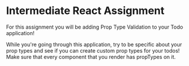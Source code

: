 # Intermediate React Assignment

For this assignment you will be adding Prop Type Validation to your Todo application!

While you're going through this application, try to be specific about your prop types and see if you can create custom prop types for your todos! Make sure that every component that you render has propTypes on it. 
